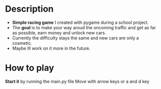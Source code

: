 # Description
- **Simple racing game** I created with pygame during a school project.
- The **goal** is to make your way aroud the oncoming traffic and get as far as possible, earn money and unlock new cars.
- Currently the difficulty stays the same and new cars are only a cosmetic.
- Maybe Ill work on it more in the future.

# How to play
**Start it** by running the main.py file
Move with arrow keys or a and d key
